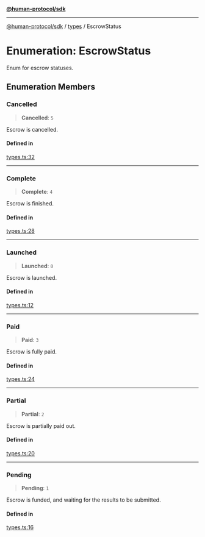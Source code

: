 [**@human-protocol/sdk**](../../README.md)

***

[@human-protocol/sdk](../../modules.md) / [types](../README.md) / EscrowStatus

# Enumeration: EscrowStatus

Enum for escrow statuses.

## Enumeration Members

### Cancelled

> **Cancelled**: `5`

Escrow is cancelled.

#### Defined in

[types.ts:32](https://github.com/humanprotocol/human-protocol/blob/9480691eff25e131d672112e77ba62259439ab43/packages/sdk/typescript/human-protocol-sdk/src/types.ts#L32)

***

### Complete

> **Complete**: `4`

Escrow is finished.

#### Defined in

[types.ts:28](https://github.com/humanprotocol/human-protocol/blob/9480691eff25e131d672112e77ba62259439ab43/packages/sdk/typescript/human-protocol-sdk/src/types.ts#L28)

***

### Launched

> **Launched**: `0`

Escrow is launched.

#### Defined in

[types.ts:12](https://github.com/humanprotocol/human-protocol/blob/9480691eff25e131d672112e77ba62259439ab43/packages/sdk/typescript/human-protocol-sdk/src/types.ts#L12)

***

### Paid

> **Paid**: `3`

Escrow is fully paid.

#### Defined in

[types.ts:24](https://github.com/humanprotocol/human-protocol/blob/9480691eff25e131d672112e77ba62259439ab43/packages/sdk/typescript/human-protocol-sdk/src/types.ts#L24)

***

### Partial

> **Partial**: `2`

Escrow is partially paid out.

#### Defined in

[types.ts:20](https://github.com/humanprotocol/human-protocol/blob/9480691eff25e131d672112e77ba62259439ab43/packages/sdk/typescript/human-protocol-sdk/src/types.ts#L20)

***

### Pending

> **Pending**: `1`

Escrow is funded, and waiting for the results to be submitted.

#### Defined in

[types.ts:16](https://github.com/humanprotocol/human-protocol/blob/9480691eff25e131d672112e77ba62259439ab43/packages/sdk/typescript/human-protocol-sdk/src/types.ts#L16)
